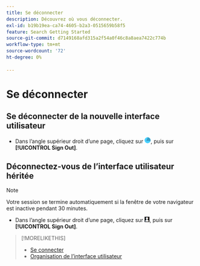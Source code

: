 ```yaml
---
title: Se déconnecter
description: Découvrez où vous déconnecter.
exl-id: b19b19ea-ca74-4605-b2a3-0515659b58f5
feature: Search Getting Started
source-git-commit: d7149168afd315a2f54a0f46c8a8aea7422c774b
workflow-type: tm+mt
source-wordcount: '72'
ht-degree: 0%

---
```


# Se déconnecter

## Se déconnecter de la nouvelle interface utilisateur

* Dans l’angle supérieur droit d’une page, cliquez sur ![Compte](/help/search-social-commerce/assets/account.png "Compte"), puis sur **[!UICONTROL Sign Out]**.

## Déconnectez-vous de l’interface utilisateur héritée

>[!NOTE]
>
>Votre session se termine automatiquement si la fenêtre de votre navigateur est inactive pendant 30 minutes.

* Dans l’angle supérieur droit d’une page, cliquez sur ![Profil utilisateur](/help/search-social-commerce/assets/user-profile.png "Profil utilisateur"), puis sur **[!UICONTROL Sign Out]**.

>[!MORELIKETHIS]
>
>* [Se connecter](sign-in.md)
>* [Organisation de l’interface utilisateur](user-interface.md)
